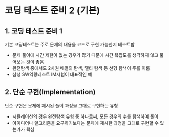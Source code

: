 # 코딩 테스트 준비 2 (기본)

## 1. 코딩 테스트 준비 1

기본 코딩테스트는 주로 문제의 내용을 코드로 구현 가능한지 테스트함

- 문제 풀이에 시간 제한이 없는 경우가 많기 때문에 시간 복잡도를 생각하지 않고 풀어보는 것이 좋음
- 완전탐색 중에서도 2차원 배열의 탐색, 델타 탐색 등 선형 탐색이 주를 이룸
- 삼성 SW역량테스트 IM시험이 대표적인 예

## 2. 단순 구현(Implementation)

단순 구현은 문제에 제시된 풀이 과정을 그대로 구현하는 유형

- 시뮬레이션의 경우 완전탐색 유형 중 하나로써, 모든 경우의 수를 탐색하여 풀이
- 아이디어나 알고리즘을 요구하기보다는 문제에 제시한 과정을 그대로 구현할 수 있는가가 핵심